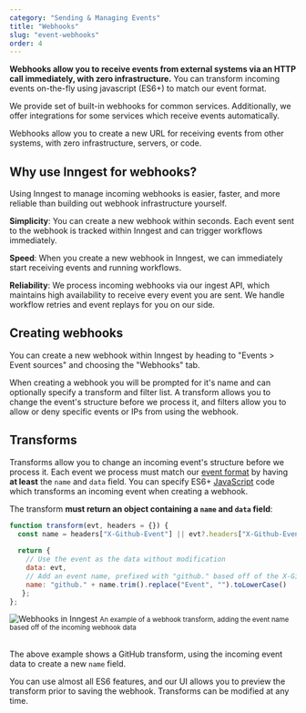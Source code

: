 ```yaml
---
category: "Sending & Managing Events"
title: "Webhooks"
slug: "event-webhooks"
order: 4
---
```


<div className="tldr">

**Webhooks allow you to receive events from external systems via an HTTP call immediately, with zero infrastructure.** You can transform incoming events on-the-fly using javascript (ES6+) to match our event format.

We provide set of built-in webhooks for common services. Additionally, we offer integrations for some services which receive events automatically.

</div>


Webhooks allow you to create a new URL for receiving events from other systems, with zero infrastructure, servers, or code.

## Why use Inngest for webhooks?

Using Inngest to manage incoming webhooks is easier, faster, and more reliable than building out webhook infrastructure yourself.

**Simplicity**: You can create a new webhook within seconds.  Each event sent to the webhook is tracked within Inngest and can trigger workflows immediately.

**Speed**: When you create a new webhook in Inngest, we can immediately start receiving events and running workflows.

**Reliability**: We process incoming webhooks via our ingest API, which maintains high availability to receive every event you are sent.  We handle workflow retries and event replays for you on our side.

## Creating webhooks

You can create a new webhook within Inngest by heading to "Events > Event sources" and choosing the "Webhooks" tab.

When creating a webhook you will be prompted for it's name and can optionally specify a transform and filter list.  A transform allows you to change the event's structure before we process it, and filters allow you to allow or deny specific events or IPs from using the webhook.

## Transforms

Transforms allow you to change an incoming event's structure before we process it.  Each event we process must match our [event format](/docs/events/event-format) by having **at least** the `name` and `data` field.  You can specify ES6+ [JavaScript](https://developer.mozilla.org/en-US/docs/Web/JavaScript) code which transforms an incoming event when creating a webhook.

The transform **must return an object containing a `name` and `data` field**:

```javascript
function transform(evt, headers = {}) {
  const name = headers["X-Github-Event"] || evt?.headers["X-Github-Event"] || "";
  
  return {
    // Use the event as the data without modification
    data: evt,
    // Add an event name, prefixed with "github." based off of the X-Github-Event data
    name: "github." + name.trim().replace("Event", "").toLowerCase()
   };
};
```

<div>
	<img src="/assets/webhook-transform.png" alt="Webhooks in Inngest" />
	<small>An example of a webhook transform, adding the event name based off of the incoming webhook data</small>
</div>

<br />

The above example shows a GitHub transform, using the incoming event data to create a new `name` field.

You can use almost all ES6 features, and our UI allows you to preview the transform prior to saving the webhook.  Transforms can be modified at any time.

